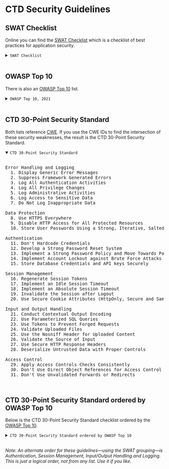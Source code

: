 # CTD Security Guidelines

## SWAT Checklist

Online you can find the [SWAT Checklist](https://www.sans.org/cloud-security/securing-web-application-technologies/) which is a checklist of best practices for application security. 

<details><summary><code>SWAT Checklist</code></summary>
<br>

<pre>
Error Handling and Logging
  1. Display Generic Error Messages
  2. No Unhandled Exceptions
  3. Suppress Framework Generated Errors
  4. Log All Authentication Activities
  5. Log All Privilege Changes
  6. Log Administrative Activities
  7. Log Access to Sensitive Data
  8. Do Not Log Inappropriate Data
  9. Store Logs Securely

Data Protection
  10. Use HTTPS Everywhere
  11. Disable HTTP Access for All Protected Resources
  12. Use the Strict-Transport-Security Header
  13. Store User Passwords Using a Strong, Iterative, Salted Hash
  14. Securely Exchange Encryption Keys
  15. Set Up Secure Key Management Processes
  16. Weak TLS Configuration on Servers
  17. Use Valid HTTPS Certificates from a Reputable CA
  18. Disable Data Caching Using Cache Control Headers and Autocomplete
  19. Limit the Use and Storage of Sensitive Data

Configuration and Operations
  20. Automate Application Deployment
  21. Establish a Rigorous Change Management Process
  22. Define Security Requirements
  23. Conduct a Design Review
  24. Perform Code Reviews
  25. Perform Security Testing
  26. Harden the Infrastructure
  27. Define an Incident Handling Plan
  28. Educate the Team on Security

Authentication
  29. Don't Hardcode Credentials
  30. Develop a Strong Password Reset System
  31. Implement a Strong Password Policy and Move Towards Passwordless Authentication
  32. Implement Account Lockout against Brute Force Attacks
  33. Don't Disclose Too Much Information in Error Messages
  34. Store Database Credentials and API keys Securely
  35. Applications and Middleware Should Run with Minimal Privileges

Session Management
  36. Ensure That Session Identifiers Are Sufficiently Random
  37. Regenerate Session Tokens
  38. Implement an Idle Session Timeout
  39. Implement an Absolute Session Timeout
  40. Destroy Sessions at Any Sign of Tampering
  41. Invalidate the Session after Logout
  42. Place a Logout Button on Every Page
  43. Use Secure Cookie Attributes (HttpOnly, Secure and SameSite Flags)
  44. Set the Cookie Domain and Path Correctly
  45. Set the Cookie Expiration Time

Input and Output Handling
  46. Conduct Contextual Output Encoding
  47. Prefer Allowlists over Blocklists
  48. Use Parameterized SQL Queries
  49. Use Tokens to Prevent Forged Requests
  50. Set the Encoding for Your Application
  51. Validate Uploaded Files
  52. Use the Nosniff Header for Uploaded Content
  53. Validate the Source of Input
  54. Use the X-Frame-Options Header
  55. Use Secure HTTP Response Headers
  56. Deserialize Untrusted Data with Proper Controls

Access Control
  57. Apply Access Controls Checks Consistently
  58. Apply the Principle of Least Privilege
  59. Don't Use Direct Object References for Access Control Checks
  60. Don't Use Unvalidated Forwards or Redirects
</pre></details>
<br>

## OWASP Top 10

There is also an [OWASP Top 10](https://owasp.org/www-project-top-ten/) list. 

<details><summary><code>OWASP Top 10, 2021</code></summary>

<br>
<pre>
1. Broken Access Control
2. Cryptographic Failures
3. Injection
4. Insecure Design
5. Security Misconfiguration
6. Vulnerable and Outdated Components
7. Identification and Authentication Failures
8. Software and Data Integrity Failures
9. Security Logging and Monitoring Failures
10. Server-Side Request Forgery
</pre></details>
<br>

## CTD 30-Point Security Standard

Both lists reference [CWE](https://cwe.mitre.org/index.html).
If you use the CWE IDs to find the intersection of these security weaknesses,
the result is the CTD 30-Point Security Standard. 

<details open><summary><code>CTD 30-Point Security Standard</code></summary>
<br>

<pre>
Error Handling and Logging
  1. Display Generic Error Messages
  2. Suppress Framework Generated Errors
  3. Log All Authentication Activities
  4. Log All Privilege Changes
  5. Log Administrative Activities
  6. Log Access to Sensitive Data
  7. Do Not Log Inappropriate Data

Data Protection
  8. Use HTTPS Everywhere
  9. Disable HTTP Access for All Protected Resources
  10. Store User Passwords Using a Strong, Iterative, Salted Hash

Authentication
  11. Don't Hardcode Credentials
  12. Develop a Strong Password Reset System
  13. Implement a Strong Password Policy and Move Towards Passwordless Authentication
  14. Implement Account Lockout against Brute Force Attacks
  15. Store Database Credentials and API keys Securely

Session Management
  16. Regenerate Session Tokens
  17. Implement an Idle Session Timeout
  18. Implement an Absolute Session Timeout
  19. Invalidate the Session after Logout
  20. Use Secure Cookie Attributes (HttpOnly, Secure and SameSite Flags)

Input and Output Handling
  21. Conduct Contextual Output Encoding
  22. Use Parameterized SQL Queries
  23. Use Tokens to Prevent Forged Requests
  24. Validate Uploaded Files
  25. Use the Nosniff Header for Uploaded Content
  26. Validate the Source of Input
  27. Use Secure HTTP Response Headers
  28. Deserialize Untrusted Data with Proper Controls

Access Control
  29. Apply Access Controls Checks Consistently
  30. Don't Use Direct Object References for Access Control Checks
  31. Don't Use Unvalidated Forwards or Redirects
</pre></details>
<br>

## CTD 30-Point Security Standard ordered by OWASP Top 10

Below is the CTD 30-Point Security Standard checklist ordered by the [OWASP Top 10](https://owasp.org/www-project-top-ten/).

<details><summary><code>CTD 30-Point Security Standard ordered by OWASP Top 10</code></summary>
<br>

<pre>
Broken Access Control
  1. Use Tokens to Prevent Forged Requests
  2. Validate Uploaded Files (also Insecure Design)
  3. Apply Access Controls Checks Consistently
  4. Don't Use Direct Object References for Access Control Checks
  5. Don't Use Unvalidated Forwards or Redirects

Cryptographic Failures
  6. Use HTTPS Everywhere (also Insecure Design)
  7. Disable HTTP Access for All Protected Resources

Injection
  8. Use Secure Cookie Attributes (HttpOnly, Secure and SameSite Flags) (also Security Misconfiguration)
  9. Conduct Contextual Output Encoding
  10. Use Parameterized SQL Queries
  11. Validate the Source of Input (also Identification and Authentication Failures)
  12. Use Secure HTTP Response Headers

Insecure Design
  13. Display Generic Error Messages
  14. Suppress Framework Generated Errors
  15. Store User Passwords Using a Strong, Iterative, Salted Hash
  16. Store Database Credentials and API keys Securely
  17. Use the Nosniff Header for Uploaded Content

Identification and Authentication Failures
  18. Don't Hardcode Credentials
  19. Develop a Strong Password Reset System
  20. Implement a Strong Password Policy and Move Towards Passwordless Authentication
  21. Implement Account Lockout against Brute Force Attacks
  22. Regenerate Session Tokens
  23. Implement an Idle Session Timeout
  24. Implement an Absolute Session Timeout
  25. Invalidate the Session after Logout

Software and Data Integrity Failures
  26. Deserialize Untrusted Data with Proper Controls

Security Logging and Monitoring Failures
  27. Log All Authentication Activities
  28. Log All Privilege Changes
  29. Log Administrative Activities
  30. Log Access to Sensitive Data
  31. Do Not Log Inappropriate Data
</pre></details>
<br>

*Note: An alternate order for these guidelines—using the SWAT grouping—is Authentication, Session Management, Input/Output Handling and Logging. This is just a logical order, not from any list. Use it if you like.*
